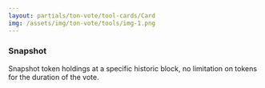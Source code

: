 ```yaml
---
layout: partials/ton-vote/tool-cards/Card
img: /assets/img/ton-vote/tools/img-1.png
---
```



### Snapshot

Snapshot token holdings at a specific historic block, no limitation on tokens for the duration of the vote.